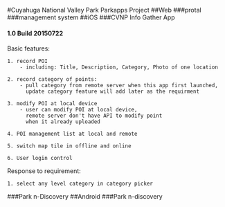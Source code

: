 #Cuyahuga National Valley Park Parkapps Project
##Web
###protal
###management system
##iOS
###CVNP Info Gather App
#### 1.0 Build 20150722

Basic features:

	1. record POI
		- including: Title, Description, Category, Photo of one location
	
	2. record category of points:
		- pull category from remote server when this app first launched,  
		  update category feature will add later as the requirment
		
	3. modify POI at local device
		- user can modify POI at local device,  
		  remote server don't have API to modify point  
		  when it already uploaded
		
	4. POI management list at local and remote
	
	5. switch map tile in offline and online
	
	6. User login control
	
Response to requirement:

	1. select any level category in category picker

###Park n-Discovery
##Android
###Park n-discovery

